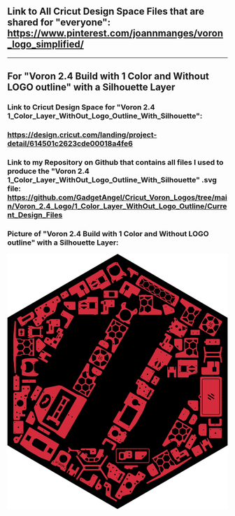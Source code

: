 ## Link to All Cricut Design Space Files that are shared for "everyone": https://www.pinterest.com/joannmanges/voron_logo_simplified/

---

## For "Voron 2.4 Build with 1 Color and Without LOGO outline" with a Silhouette Layer

### Link to Cricut Design Space for "Voron 2.4 1_Color_Layer_WithOut_Logo_Outline_With_Silhouette":
### https://design.cricut.com/landing/project-detail/614501c2623cde00018a4fe6

### Link to my Repository on Github that contains all files I used to produce the "Voron 2.4 1_Color_Layer_WithOut_Logo_Outline_With_Silhouette" .svg file: https://github.com/GadgetAngel/Cricut_Voron_Logos/tree/main/Voron_2.4_Logo/1_Color_Layer_WithOut_Logo_Outline/Current_Design_Files

### Picture of "Voron 2.4 Build with 1 Color and Without LOGO outline" with a Silhouette Layer:
![Voron2.4 1Color WithOut Logo Outline With Silhouette](../../images/Voron2.4_1Color_WithOut_Logo_Outline_With_Silhouette.jpg)

